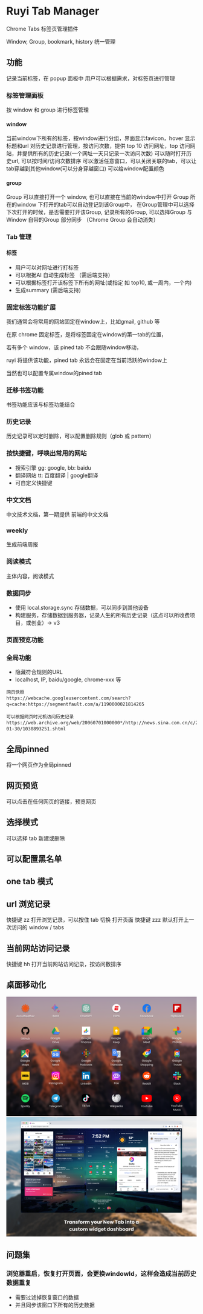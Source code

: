 # Ruyi Tab Manager

Chrome Tabs 标签页管理插件

Window, Group, bookmark, history 统一管理

## 功能

记录当前标签，在 popup 面板中
用户可以根据需求，对标签页进行管理

### 标签管理面板

按 window 和 group 进行标签管理

#### window

当前window下所有的标签，按window进行分组，界面显示favicon，hover 显示标题和url
对历史记录进行管理，按访问次数，提供 top 10 访问网址，top 访问网站，并提供所有的历史记录(一个网址一天只记录一次访问次数)
可以随时打开历史url, 可以按时间/访问次数排序
可以激活任意窗口，可以关闭关联的tab，可以让tab穿越到其他window(可以分身穿越窗口)
可以给window配置颜色

#### group

Group 可以直接打开一个 window, 也可以直接在当前的window中打开
Group 所在的window 下打开的tab可以自动登记到该Group中，
在Group管理中可以选择下次打开的时候，是否需要打开该Group, 记录所有的Group, 
可以选择Group 与 Window 自带的Group 部分同步
（Chrome Group 会自动消失）

### Tab 管理

#### 标签

-   用户可以对网址进行打标签
-   可以根据AI 自动生成标签 （需后端支持）
-   可以根据标签打开该标签下所有的网址(或指定 如 top10, 或一周内，一个内)
-   生成summary (需后端支持)

### 固定标签功能扩展

我们通常会将常用的网站固定在window上，比如gmail, github 等

在原 chrome 固定标签，是将标签固定在window的第一tab的位置，

若有多个 window，该 pined tab 不会跟随window移动，

ruyi 将提供该功能，pined tab 永远会在固定在当前活跃的window上

当然也可以配置专属window的pined tab

### 迁移书签功能

书签功能应该与标签功能结合

### 历史记录

历史记录可以定时删除，可以配置删除规则（glob 或 pattern）

### 按快捷键，呼唤出常用的网站

-   搜索引擎 gg: google, bb: baidu
-   翻译网站 tt: 百度翻译 | google翻译
-   可自定义快捷键

### 中文文档

中文技术文档，第一期提供 前端的中文文档

### weekly

生成前端周报 

### 阅读模式

主体内容，阅读模式 

### 数据同步 

-   使用 local.storage.sync 存储数据，可以同步到其他设备
-   构建服务，存储数据到服务器，记录人生的所有历史记录（这点可以所收费项目，或创业）-> v3

### 页面预览功能

### 全局功能
- 隐藏符合规则的URL
- localhost, IP, baidu/google, chrome-xxx 等

```
网页快照
https://webcache.googleusercontent.com/search?q=cache:https://segmentfault.com/a/1190000021814265

可以根据网页时光机访问历史记录
https://web.archive.org/web/20060701000000*/http://news.sina.com.cn/c/2003-01-30/1030893251.shtml
```

## 全局pinned

将一个网页作为全局pinned

## 网页预览

可以点击在任何网页的链接，预览网页

## 选择模式

可以选择 tab 新建或删除

## 可以配置黑名单

## one tab 模式

## url 浏览记录

快捷键 zz 打开浏览记录，可以按住 tab 切换 打开页面
快捷键 zzz 默认打开上一次访问的 window / tabs 

## 当前网站访问记录

快捷键 hh 打开当前网站访问记录，按访问数排序


## 桌面移动化

![alt text](image.png)
![alt text](image-1.png)


## 问题集 

### 浏览器重启，恢复打开页面，会更换windowId，这样会造成当前历史数据重复

- 需要过滤掉恢复窗口的数据
- 并且同步该窗口下所有的历史数据